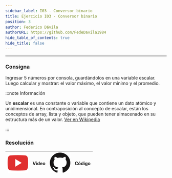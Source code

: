 ```yaml
---
sidebar_label: I03 - Conversor binario
title: Ejercicio I03 - Conversor binario
position: 3
author: Federico Dávila
authorURL: https://github.com/FedeDavila1984
hide_table_of_contents: true
hide_title: false
---
```

---
### Consigna
Ingresar 5 números por consola, guardándolos en una variable escalar. Luego calcular y mostrar: el valor máximo, el valor mínimo y el promedio.

:::note Información

Un **escalar** es una constante o variable que contiene un dato atómico y unidimensional. En contraposición al concepto de escalar, están los conceptos de array, lista y objeto, que pueden tener almacenado en su estructura más de un valor.​ [Ver en Wikipedia](https://es.wikipedia.org/wiki/Escalar_(inform%C3%A1tica)) 

:::

### Resolución
| ![img](/base/youtube.svg) | Video | ![img](/base/github.svg) | Código |
| :-----------------------: | :---: | :----------------------: | :----: |
